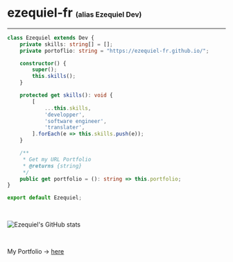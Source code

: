 # ezequiel-fr <span style="font-size: 1rem">(alias Ezequiel Dev)</span>

<hr>

```ts
class Ezequiel extends Dev {
    private skills: string[] = [];
    private portoflio: string = "https://ezequiel-fr.github.io/";

    constructor() {
        super();
        this.skills();
    }

    protected get skills(): void {
        [
            ...this.skills,
            'developper',
            'software engineer',
            'translater',
        ].forEach(e => this.skills.push(e));
    }

    /**
     * Get my URL Portfolio
     * @returns {string}
     */
    public get portfolio = (): string => this.portfolio;
}

export default Ezequiel;
```
<br>

![Ezequiel's GitHub stats](https://github-readme-stats.vercel.app/api?username=ezequiel-fr&show_icons=true&bg_color=30,467,469&title_color=fff&text_color=ddd&hide_border=true&border_radius=10)

<br>

My Portfolio → [here](https://ezequiel-fr.github.io/)
